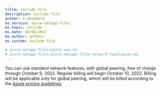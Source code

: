 ```yaml
---
title: include file
description: include file
author: b-ahibbard
ms.service: azure-netapp-files
ms.topic: include
ms.date: 10/03/2022
ms.author: anfdocs
ms.custom: include file

# azure-netapp-files/whats-new.md
# azure-netapp-files/azure-netapp-files-network-topologies.md
---
```


You can use standard network features, with global peering, free of charge through October 9, 2022. Regular billing will begin October 10, 2022. Billing will be applicable only for global peering, which will be billed according to the [Azure pricing guidelines](https://azure.microsoft.com/pricing/details/virtual-network/).